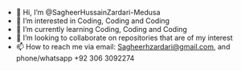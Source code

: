 - 👋 Hi, I’m @SagheerHussainZardari-Medusa
- 👀 I’m interested in Coding, Coding and Coding
- 🌱 I’m currently learning Coding, Coding and Coding
- 💞️ I’m looking to collaborate on repositories that are of my interest
- 📫 How to reach me via email: Sagheerhzardari@gmail.com, and phone/whatsapp +92 306 3092274
